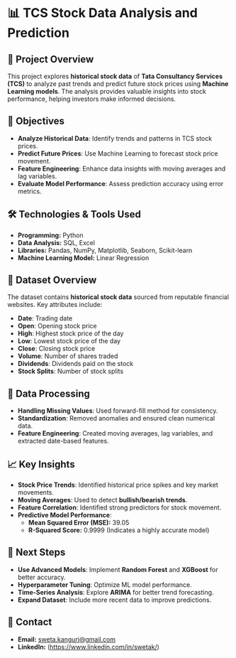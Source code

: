 # 📊 TCS Stock Data Analysis and Prediction  

## 📌 Project Overview  
This project explores **historical stock data** of **Tata Consultancy Services (TCS)** to analyze past trends and predict future stock prices using **Machine Learning models**. The analysis provides valuable insights into stock performance, helping investors make informed decisions.  

## 🎯 Objectives  
- **Analyze Historical Data**: Identify trends and patterns in TCS stock prices.  
- **Predict Future Prices**: Use Machine Learning to forecast stock price movement.  
- **Feature Engineering**: Enhance data insights with moving averages and lag variables.  
- **Evaluate Model Performance**: Assess prediction accuracy using error metrics.  

## 🛠️ Technologies & Tools Used  
- **Programming:** Python  
- **Data Analysis:** SQL, Excel  
- **Libraries:** Pandas, NumPy, Matplotlib, Seaborn, Scikit-learn  
- **Machine Learning Model:** Linear Regression  

## 📂 Dataset Overview  
The dataset contains **historical stock data** sourced from reputable financial websites. Key attributes include:  
- **Date**: Trading date  
- **Open**: Opening stock price  
- **High**: Highest stock price of the day  
- **Low**: Lowest stock price of the day  
- **Close**: Closing stock price  
- **Volume**: Number of shares traded  
- **Dividends**: Dividends paid on the stock  
- **Stock Splits**: Number of stock splits  

## 🔧 Data Processing  
- **Handling Missing Values**: Used forward-fill method for consistency.  
- **Standardization**: Removed anomalies and ensured clean numerical data.  
- **Feature Engineering**: Created moving averages, lag variables, and extracted date-based features.  

## 📈 Key Insights  
- **Stock Price Trends**: Identified historical price spikes and key market movements.  
- **Moving Averages**: Used to detect **bullish/bearish trends**.  
- **Feature Correlation**: Identified strong predictors for stock movement.  
- **Predictive Model Performance**:  
  - **Mean Squared Error (MSE):** 39.05  
  - **R-Squared Score:** 0.9999 (Indicates a highly accurate model)  

## 🚀 Next Steps  
- **Use Advanced Models**: Implement **Random Forest** and **XGBoost** for better accuracy.  
- **Hyperparameter Tuning**: Optimize ML model performance.  
- **Time-Series Analysis**: Explore **ARIMA** for better trend forecasting.  
- **Expand Dataset**: Include more recent data to improve predictions.  

## 💌 Contact  
- **Email:** sweta.kanguri@gmail.com
- **LinkedIn:** (https://www.linkedin.com/in/swetak/)
  

